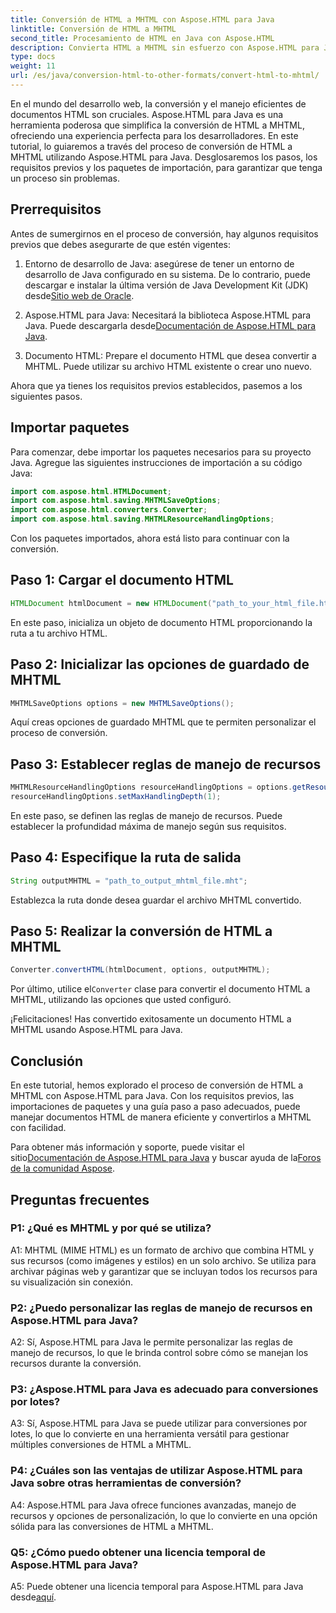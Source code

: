 ```yaml
---
title: Conversión de HTML a MHTML con Aspose.HTML para Java
linktitle: Conversión de HTML a MHTML
second_title: Procesamiento de HTML en Java con Aspose.HTML
description: Convierta HTML a MHTML sin esfuerzo con Aspose.HTML para Java. Siga nuestra guía paso a paso para realizar una conversión eficiente de HTML a MHTML.
type: docs
weight: 11
url: /es/java/conversion-html-to-other-formats/convert-html-to-mhtml/
---
```

En el mundo del desarrollo web, la conversión y el manejo eficientes de documentos HTML son cruciales. Aspose.HTML para Java es una herramienta poderosa que simplifica la conversión de HTML a MHTML, ofreciendo una experiencia perfecta para los desarrolladores. En este tutorial, lo guiaremos a través del proceso de conversión de HTML a MHTML utilizando Aspose.HTML para Java. Desglosaremos los pasos, los requisitos previos y los paquetes de importación, para garantizar que tenga un proceso sin problemas.

## Prerrequisitos

Antes de sumergirnos en el proceso de conversión, hay algunos requisitos previos que debes asegurarte de que estén vigentes:

1. Entorno de desarrollo de Java: asegúrese de tener un entorno de desarrollo de Java configurado en su sistema. De lo contrario, puede descargar e instalar la última versión de Java Development Kit (JDK) desde[Sitio web de Oracle](https://www.oracle.com/java/technologies/javase-downloads.html).

2.  Aspose.HTML para Java: Necesitará la biblioteca Aspose.HTML para Java. Puede descargarla desde[Documentación de Aspose.HTML para Java](https://reference.aspose.com/html/java/).

3. Documento HTML: Prepare el documento HTML que desea convertir a MHTML. Puede utilizar su archivo HTML existente o crear uno nuevo.

Ahora que ya tienes los requisitos previos establecidos, pasemos a los siguientes pasos.

## Importar paquetes

Para comenzar, debe importar los paquetes necesarios para su proyecto Java. Agregue las siguientes instrucciones de importación a su código Java:

```java
import com.aspose.html.HTMLDocument;
import com.aspose.html.saving.MHTMLSaveOptions;
import com.aspose.html.converters.Converter;
import com.aspose.html.saving.MHTMLResourceHandlingOptions;
```

Con los paquetes importados, ahora está listo para continuar con la conversión.

## Paso 1: Cargar el documento HTML

```java
HTMLDocument htmlDocument = new HTMLDocument("path_to_your_html_file.html");
```

En este paso, inicializa un objeto de documento HTML proporcionando la ruta a tu archivo HTML.

## Paso 2: Inicializar las opciones de guardado de MHTML

```java
MHTMLSaveOptions options = new MHTMLSaveOptions();
```

Aquí creas opciones de guardado MHTML que te permiten personalizar el proceso de conversión.

## Paso 3: Establecer reglas de manejo de recursos

```java
MHTMLResourceHandlingOptions resourceHandlingOptions = options.getResourceHandlingOptions();
resourceHandlingOptions.setMaxHandlingDepth(1);
```

En este paso, se definen las reglas de manejo de recursos. Puede establecer la profundidad máxima de manejo según sus requisitos.

## Paso 4: Especifique la ruta de salida

```java
String outputMHTML = "path_to_output_mhtml_file.mht";
```

Establezca la ruta donde desea guardar el archivo MHTML convertido.

## Paso 5: Realizar la conversión de HTML a MHTML

```java
Converter.convertHTML(htmlDocument, options, outputMHTML);
```

 Por último, utilice el`Converter` clase para convertir el documento HTML a MHTML, utilizando las opciones que usted configuró.

¡Felicitaciones! Has convertido exitosamente un documento HTML a MHTML usando Aspose.HTML para Java.

## Conclusión

En este tutorial, hemos explorado el proceso de conversión de HTML a MHTML con Aspose.HTML para Java. Con los requisitos previos, las importaciones de paquetes y una guía paso a paso adecuados, puede manejar documentos HTML de manera eficiente y convertirlos a MHTML con facilidad.

 Para obtener más información y soporte, puede visitar el sitio[Documentación de Aspose.HTML para Java](https://reference.aspose.com/html/java/) y buscar ayuda de la[Foros de la comunidad Aspose](https://forum.aspose.com/).

## Preguntas frecuentes

### P1: ¿Qué es MHTML y por qué se utiliza?

A1: MHTML (MIME HTML) es un formato de archivo que combina HTML y sus recursos (como imágenes y estilos) en un solo archivo. Se utiliza para archivar páginas web y garantizar que se incluyan todos los recursos para su visualización sin conexión.

### P2: ¿Puedo personalizar las reglas de manejo de recursos en Aspose.HTML para Java?

A2: Sí, Aspose.HTML para Java le permite personalizar las reglas de manejo de recursos, lo que le brinda control sobre cómo se manejan los recursos durante la conversión.

### P3: ¿Aspose.HTML para Java es adecuado para conversiones por lotes?

A3: Sí, Aspose.HTML para Java se puede utilizar para conversiones por lotes, lo que lo convierte en una herramienta versátil para gestionar múltiples conversiones de HTML a MHTML.

### P4: ¿Cuáles son las ventajas de utilizar Aspose.HTML para Java sobre otras herramientas de conversión?

A4: Aspose.HTML para Java ofrece funciones avanzadas, manejo de recursos y opciones de personalización, lo que lo convierte en una opción sólida para las conversiones de HTML a MHTML.

### Q5: ¿Cómo puedo obtener una licencia temporal de Aspose.HTML para Java?

A5: Puede obtener una licencia temporal para Aspose.HTML para Java desde[aquí](https://purchase.aspose.com/temporary-license/).